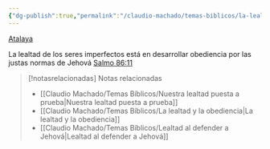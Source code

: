 ```yaml
---
{"dg-publish":true,"permalink":"/claudio-machado/temas-biblicos/la-lealtad-y-la-obediencia/","title":"La lealtad y la obediencia","tags":["lealtad"]}
---
```


[Atalaya](https://wol.jw.org/es/wol/d/r4/lp-s/1996205)


La lealtad de los seres imperfectos está en desarrollar obediencia por las justas normas de Jehová [Salmo 86:11](https://wol.jw.org/es/wol/bc/r4/lp-s/1996205/3/0)



> [!notasrelacionadas] Notas relacionadas
> - [[Claudio Machado/Temas Bíblicos/Nuestra lealtad puesta a prueba\|Nuestra lealtad puesta a prueba]]
> - [[Claudio Machado/Temas Bíblicos/La lealtad y la obediencia\|La lealtad y la obediencia]]
> - [[Claudio Machado/Temas Bíblicos/Lealtad al defender a Jehová\|Lealtad al defender a Jehová]]

